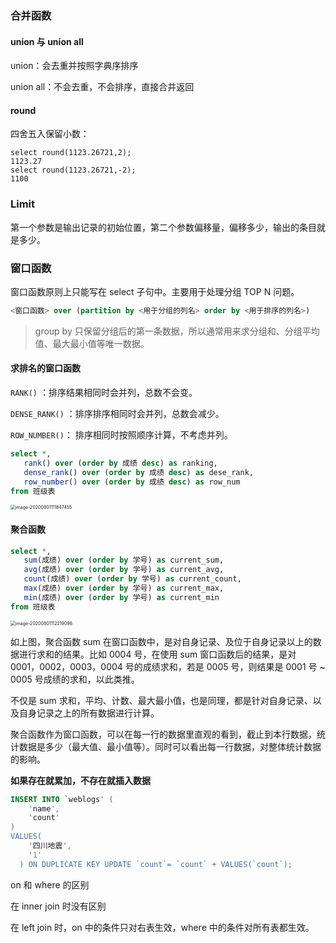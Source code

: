 ### 合并函数

#### union 与 union all

union：会去重并按照字典序排序

union all：不会去重，不会排序，直接合并返回

#### round

四舍五入保留小数：

```mys
select round(1123.26721,2);
1123.27
select round(1123.26721,-2);
1100
```

### Limit

第一个参数是输出记录的初始位置，第二个参数偏移量，偏移多少，输出的条目就是多少。

### 窗口函数

窗口函数原则上只能写在 select 子句中。主要用于处理分组 TOP N 问题。

```sql
<窗口函数> over (partition by <用于分组的列名> order by <用于排序的列名>)
```

>  group by 只保留分组后的第一条数据，所以通常用来求分组和、分组平均值、最大最小值等唯一数据。

#### 求排名的窗口函数

`RANK()` ：排序结果相同时会并列，总数不会变。

`DENSE_RANK()` ：排序排序相同时会并列，总数会减少。

`ROW_NUMBER()`： 排序相同时按照顺序计算，不考虑并列。

```sql
select *,
   rank() over (order by 成绩 desc) as ranking,
   dense_rank() over (order by 成绩 desc) as dese_rank,
   row_number() over (order by 成绩 desc) as row_num
from 班级表
```

<img src="/Users/licheng/Documents/Typora/Picture/image-20200801111847455.png" alt="image-20200801111847455" style="zoom:50%;" />

#### 聚合函数

```sql
select *,
   sum(成绩) over (order by 学号) as current_sum,
   avg(成绩) over (order by 学号) as current_avg,
   count(成绩) over (order by 学号) as current_count,
   max(成绩) over (order by 学号) as current_max,
   min(成绩) over (order by 学号) as current_min
from 班级表
```

<img src="/Users/licheng/Documents/Typora/Picture/image-20200801112219096.png" alt="image-20200801112219096" style="zoom:50%;" />

如上图，聚合函数 sum 在窗口函数中，是对自身记录、及位于自身记录以上的数据进行求和的结果。比如 0004 号，在使用 sum 窗口函数后的结果，是对 0001，0002，0003，0004 号的成绩求和，若是 0005 号，则结果是 0001 号 ~ 0005 号成绩的求和，以此类推。

不仅是 sum 求和，平均、计数、最大最小值，也是同理，都是针对自身记录、以及自身记录之上的所有数据进行计算。

聚合函数作为窗口函数，可以在每一行的数据里直观的看到，截止到本行数据，统计数据是多少（最大值、最小值等）。同时可以看出每一行数据，对整体统计数据的影响。

**如果存在就累加，不存在就插入数据**

```sql
INSERT INTO `weblogs' (
	'name',
	'count'
)
VALUES(
    '四川地震',
    '1'
  ) ON DUPLICATE KEY UPDATE `count`= `count` + VALUES(`count`);
```

on 和 where 的区别

在 inner join 时没有区别

在 left join 时，on 中的条件只对右表生效，where 中的条件对所有表都生效。